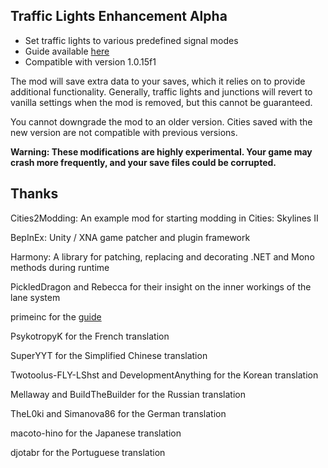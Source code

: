 ## Traffic Lights Enhancement Alpha

* Set traffic lights to various predefined signal modes
* Guide available [here](https://github.com/slyh/Cities2-TrafficLightsEnhancement/tree/main/GUIDE.md)
* Compatible with version 1.0.15f1

The mod will save extra data to your saves, which it relies on to provide additional functionality. Generally, traffic lights and junctions will revert to vanilla settings when the mod is removed, but this cannot be guaranteed.

You cannot downgrade the mod to an older version. Cities saved with the new version are not compatible with previous versions.

**Warning: These modifications are highly experimental. Your game may crash more frequently, and your save files could be corrupted.**

## Thanks

Cities2Modding: An example mod for starting modding in Cities: Skylines II

BepInEx: Unity / XNA game patcher and plugin framework

Harmony: A library for patching, replacing and decorating .NET and Mono methods during runtime

PickledDragon and Rebecca for their insight on the inner workings of the lane system

primeinc for the [guide](https://github.com/slyh/Cities2-TrafficLightsEnhancement/tree/main/GUIDE.md)

PsykotropyK for the French translation

SuperYYT for the Simplified Chinese translation

Twotoolus-FLY-LShst and DevelopmentAnything for the Korean translation

Mellaway and BuiIdTheBuilder for the Russian translation

TheL0ki and Simanova86 for the German translation

macoto-hino for the Japanese translation

djotabr for the Portuguese translation
